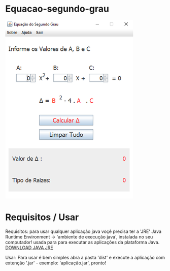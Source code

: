 # Equacao-segundo-grau

<img src="./design/front-end/front-end.png"></img>

# Requisitos / Usar
Requisitos: para usar qualquer aplicação java voçê precisa ter a 'JRE' Java Runtime Environment -> 'ambiente de execução java', instalada no seu computador!
usada para para executar as aplicações da plataforma Java. <a href="https://www.java.com/pt-BR/download/manual.jsp">DOWNLOAD JAVA JRE</a>

Usar: Para usar é bem simples abra a pasta 'dist' e execute a aplicação com extenção '.jar' - exemplo: 'aplicação.jar', pronto!
